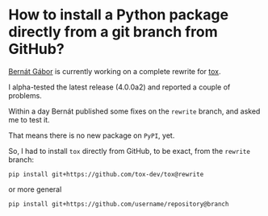 # How to install a Python package directly from a git branch from GitHub?

[Bernát Gábor](https://www.bernat.tech/) is currently working on a complete rewrite for [tox](https://github.com/tox-dev/tox).

I alpha-tested the latest release (4.0.0a2) and reported a couple of problems.

Within a day Bernát published some fixes on the `rewrite` branch, and asked me to test it.

That means there is no new package on `PyPI`, yet.

So, I had to install `tox` directly from GitHub, to be exact, from the `rewrite` branch:

```
pip install git+https://github.com/tox-dev/tox@rewrite
```

or more general

```
pip install git+https://github.com/username/repository@branch
```
